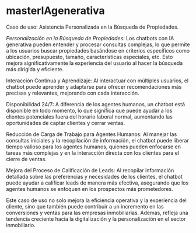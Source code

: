# masterIAgenerativa

Caso de uso: Asistencia Personalizada en la Búsqueda de Propiedades. 

*Personalización en la Búsqueda de Propiedades:* Los chatbots con IA generativa pueden entender y procesar consultas complejas, lo que permite a los usuarios buscar propiedades basándose en criterios específicos como ubicación, presupuesto, tamaño, características especiales, etc. Esto mejora significativamente la experiencia del usuario al hacer la búsqueda más dirigida y eficiente.

Interacción Continua y Aprendizaje: Al interactuar con múltiples usuarios, el chatbot puede aprender y adaptarse para ofrecer recomendaciones más precisas y relevantes, mejorando con cada interacción.

Disponibilidad 24/7: A diferencia de los agentes humanos, un chatbot está disponible en todo momento, lo que significa que puede ayudar a los clientes potenciales fuera del horario laboral normal, aumentando las oportunidades de captar clientes y cerrar ventas.

Reducción de Carga de Trabajo para Agentes Humanos: Al manejar las consultas iniciales y la recopilación de información, el chatbot puede liberar tiempo valioso para los agentes humanos, quienes pueden enfocarse en tareas más complejas y en la interacción directa con los clientes para el cierre de ventas.

Mejora del Proceso de Calificación de Leads: Al recopilar información detallada sobre las preferencias y necesidades de los clientes, el chatbot puede ayudar a calificar leads de manera más efectiva, asegurando que los agentes humanos se enfoquen en los prospectos más prometedores.

Este caso de uso no solo mejora la eficiencia operativa y la experiencia del cliente, sino que también puede contribuir a un incremento en las conversiones y ventas para las empresas inmobiliarias. Además, refleja una tendencia creciente hacia la digitalización y la personalización en el sector inmobiliario.
